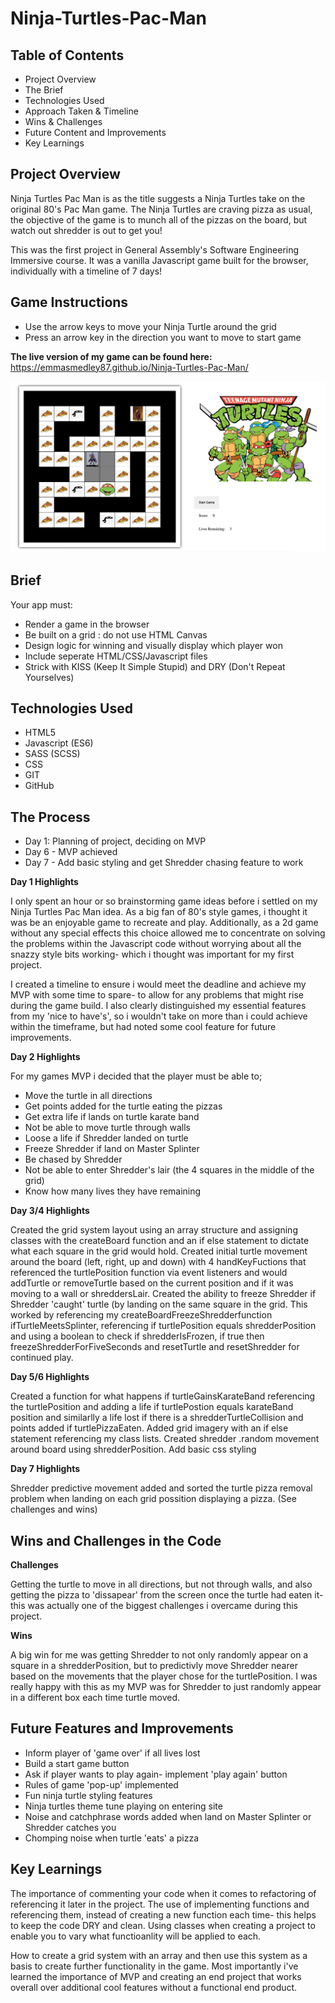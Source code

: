 # Ninja-Turtles-Pac-Man

## Table of Contents

- Project Overview
- The Brief
- Technologies Used
- Approach Taken & Timeline
- Wins & Challenges
- Future Content and Improvements
- Key Learnings


## Project Overview

Ninja Turtles Pac Man is as the title suggests a Ninja Turtles take on the original 80's Pac Man game. The Ninja Turtles are craving pizza as usual, the objective of the game is to munch all of the pizzas on the board, but watch out shredder is out to get you!

This was the first project in General Assembly's Software Engineering Immersive course. It was a vanilla Javascript game built for the browser, individually with a timeline of 7 days!


## Game Instructions

- Use the arrow keys to move your Ninja Turtle around the grid
- Press an arrow key in the direction you want to move to start game

**The live version of my game can be found here:** https://emmasmedley87.github.io/Ninja-Turtles-Pac-Man/

![](/images/Ninja%20Turtles%20Game.png)


## Brief

Your app must:
- Render a game in the browser
- Be built on a grid : do not use HTML Canvas
- Design logic for winning and visually display which player won
- Include seperate HTML/CSS/Javascript files
- Strick with KISS (Keep It Simple Stupid) and DRY (Don't Repeat Yourselves)


## Technologies Used

- HTML5
- Javascript (ES6)
- SASS (SCSS)
- CSS
- GIT
- GitHub


## The Process

- Day 1: Planning of project, deciding on MVP
- Day 6 - MVP achieved
- Day 7 - Add basic styling and get Shredder chasing feature to work

**Day 1 Highlights**

I only spent an hour or so brainstorming game ideas before i settled on my Ninja Turtles Pac Man idea. As a big fan of 80's style games, i thought it was be an enjoyable game to recreate and play. Additionally, as a 2d game without any special effects this choice allowed me to concentrate on solving the problems within the Javascript code without worrying about all the snazzy style bits working- which i thought was important for my first project.

I created a timeline to ensure i would meet the deadline and achieve my MVP with some time to spare- to allow for any problems that might rise during the game build. I also clearly distinguished my essential features from my 'nice to have's', so i wouldn't take on more than i could achieve within the timeframe, but had noted some cool feature for future improvements.

**Day 2 Highlights**

For my games MVP i decided that the player must be able to;

- Move the turtle in all directions 
- Get points added for the turtle eating the pizzas
- Get extra life if lands on turtle karate band
- Not be able to move turtle through walls
- Loose a life if Shredder landed on turtle
- Freeze Shredder if land on Master Splinter
- Be chased by Shredder
- Not be able to enter Shredder's lair (the 4 squares in the middle of the grid)
- Know how many lives they have remaining

**Day 3/4 Highlights**

Created the grid system layout using an array structure and assigning classes with the createBoard function and an if else statement to dictate what each square in the grid would hold. Created initial turtle movement around the board (left, right, up and down) with 4 handKeyFuctions that referenced the turtlePosition function via event listeners and would addTurtle or removeTurtle based on the current position and if it was moving to a wall or shreddersLair. Created the ability to freeze Shredder if Shredder 'caught' turtle (by landing on the same square in the grid. This worked by referencing my createBoardFreezeShredderfunction ifTurtleMeetsSplinter, referencing if turtlePosition equals shredderPosition and using a boolean to check if shredderIsFrozen, if true then freezeShredderForFiveSeconds and resetTurtle and resetShredder for continued play. 

**Day 5/6 Highlights**

Created a function for what happens if turtleGainsKarateBand referencing the turtlePosition and adding a life if turtlePostion equals karateBand position and similarlly a life lost if there is a shredderTurtleCollision and points added if turtlePizzaEaten. Added grid imagery with an if else statement referencing my class lists. Created shredder .random movement around board using shredderPosition. Add basic css styling

**Day 7 Highlights**

Shredder predictive movement added and sorted the turtle pizza removal problem when landing on each grid possition displaying a pizza. (See challenges and wins)


## Wins and Challenges in the Code

**Challenges**

Getting the turtle to move in all directions, but not through walls, and also getting the pizza to 'dissapear' from the screen once the turtle had eaten it- this was actually one of the biggest challenges i overcame during this project.

**Wins**

A big win for me was getting Shredder to not only randomly appear on a square in a shredderPosition, but to predictivly move Shredder nearer based on the movements that the player chose for the turtlePosition. I was really happy with this as my MVP was for Shredder to just randomly appear in a different box each time turtle moved.


## Future Features and Improvements

- Inform player of 'game over' if all lives lost
- Build a start game button
- Ask if player wants to play again- implement 'play again' button
- Rules of game 'pop-up' implemented 
- Fun ninja turtle styling features
- Ninja turtles theme tune playing on entering site
- Noise and catchphrase words added when land on Master Splinter or Shredder catches you
- Chomping noise when turtle 'eats' a pizza


## Key Learnings 

The importance of commenting your code when it comes to refactoring of referencing it later in the project. The use of implementing functions and referencing them, instead of creating a new function each time- this helps to keep the code DRY and clean. Using classes when creating a project to enable you to vary what functioanlity will be applied to each. 

How to create a grid system with an array and then use this system as a basis to create further functionality in the game. Most importantly i've learned the importance of MVP and creating an end project that works overall over additional cool features without a functional end product.


